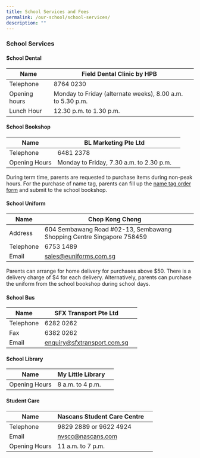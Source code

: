 ```yaml
---
title: School Services and Fees
permalink: /our-school/school-services/
description: ""
---
```

### School Services

#### School Dental 



| Name | Field Dental Clinic by HPB |  |
| -------- | -------- | -------- |
| Telephone | 8764 0230 |    |
| Opening hours  | Monday to Friday (alternate weeks), 8.00 a.m. to 5.30 p.m.     |    |
| Lunch Hour | 12.30 p.m. to 1.30 p.m.

#### School Bookshop 


| Name | BL Marketing Pte Ltd | |
| -------- | -------- | -------- |
| Telephone  | 6481 2378  | |
| Opening Hours | Monday to Friday, 7.30 a.m. to 2.30 p.m.


During term time, parents are requested to purchase items during non-peak hours. For the purchase of name tag, parents can fill up the [name tag order form](/files/nametag%20order.pdf) and submit to the school bookshop.

#### School Uniform


| Name | Chop Kong Chong | |
| -------- | -------- | -------- |
| Address | 604 Sembawang Road #02-13, Sembawang Shopping Centre Singapore 758459 | |
| Telephone | 6753 1489 | |
| Email | sales@euniforms.com.sg| |

Parents can arrange for home delivery for purchases above $50. There is a delivery charge of $4 for each delivery. Alternatively, parents can purchase the uniform from the school bookshop during school days.

#### School Bus


| Name | SFX Transport Pte Ltd | |
| -------- | -------- | -------- |
| Telephone | 6282 0262 | |
| Fax | 6382 0262 | |
| Email | enquiry@sfxtransport.com.sg | |

#### School Library



| Name | My Little Library | |
| -------- | -------- | -------- |
| Opening Hours  | 8 a.m. to 4 p.m.     | |

#### Student Care 


| Name | Nascans Student Care Centre | |
| -------- | -------- | -------- |
| Telephone  | 9829 2889 or 9622 4924  | |
| Email | nvscc@nascans.com | |
| Opening Hours | 11 a.m. to 7 p.m.
